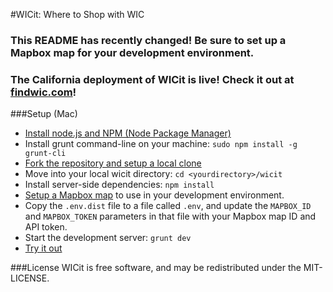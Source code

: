 #WICit: Where to Shop with WIC

### This README has recently changed! Be sure to set up a Mapbox map for your development environment.

### The California deployment of WICit is live! Check it out at [findwic.com](http://findwic.com)!

###Setup (Mac)
  - [Install node.js and NPM (Node Package Manager)](http://blog.nodeknockout.com/post/65463770933/how-to-install-node-js-and-npm)
  - Install grunt command-line on your machine: `sudo npm install -g grunt-cli`
  - [Fork the repository and setup a local clone](https://help.github.com/articles/fork-a-repo)
  - Move into your local wicit directory: `cd <yourdirectory>/wicit`
  - Install server-side dependencies: `npm install`
  - [Setup a Mapbox map](https://www.mapbox.com/help/creating-new-map/) to use in your development environment.
  - Copy the `.env.dist` file to a file called `.env`, and update the `MAPBOX_ID` and `MAPBOX_TOKEN` parameters in that file with your Mapbox map ID and API token.
  - Start the development server: `grunt dev`
  - [Try it out](http://localhost:3000)

###License
WICit is free software, and may be redistributed under the MIT-LICENSE.
